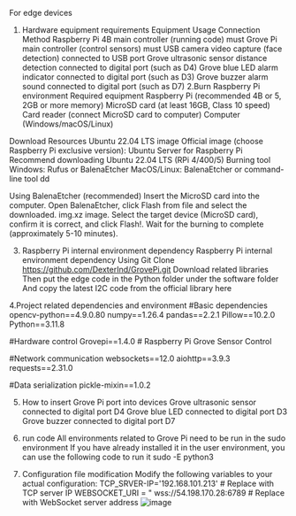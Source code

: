 For edge devices
1. Hardware equipment requirements
Equipment Usage Connection Method
Raspberry Pi 4B main controller (running code) must
Grove Pi main controller (control sensors) must
USB camera video capture (face detection) connected to USB port
Grove ultrasonic sensor distance detection connected to digital port (such as D4)
Grove blue LED alarm indicator connected to digital port (such as D3)
Grove buzzer alarm sound connected to digital port (such as D7)
2.Burn Raspberry Pi environment
Required equipment
Raspberry Pi (recommended 4B or 5, 2GB or more memory)
MicroSD card (at least 16GB, Class 10 speed)
Card reader (connect MicroSD card to computer)
Computer (Windows/macOS/Linux)

Download Resources
Ubuntu 22.04 LTS image
Official image (choose Raspberry Pi exclusive version):
Ubuntu Server for Raspberry Pi
Recommend downloading Ubuntu 22.04 LTS (RPi 4/400/5)
Burning tool
Windows: Rufus or BalenaEtcher
MacOS/Linux: BalenaEtcher or command-line tool dd

Using BalenaEtcher (recommended)
Insert the MicroSD card into the computer.
Open BalenaEtcher, click Flash from file and select the downloaded. img.xz image.
Select the target device (MicroSD card), confirm it is correct, and click Flash!.
Wait for the burning to complete (approximately 5-10 minutes).

3. Raspberry Pi internal environment dependency
Raspberry Pi internal environment dependency
Using Git Clone https://github.com/DexterInd/GrovePi.git Download related libraries
Then put the edge code in the Python folder under the software folder
And copy the latest I2C code from the official library here

4.Project related dependencies and environment
#Basic dependencies
opencv-python==4.9.0.80
numpy==1.26.4
pandas==2.2.1
Pillow==10.2.0
Python==3.11.8

#Hardware control
Grovepi==1.4.0 # Raspberry Pi Grove Sensor Control

#Network communication
websockets==12.0
aiohttp==3.9.3
requests==2.31.0

#Data serialization
pickle-mixin==1.0.2

5. How to insert Grove Pi port into devices
Grove ultrasonic sensor connected to digital port D4
Grove blue LED connected to digital port D3
Grove buzzer connected to digital port D7

6. run code
All environments related to Grove Pi need to be run in the sudo environment
If you have already installed it in the user environment, you can use the following code to run it
sudo -E python3

7. Configuration file modification
Modify the following variables to your actual configuration:
TCP_SRVER-IP='192.168.101.213' # Replace with TCP server IP
WEBSOCKET_URI = " wss://54.198.170.28:6789 # Replace with WebSocket server address
![image](https://github.com/user-attachments/assets/9c71810c-9958-4eb3-b174-58e82854f45b)
